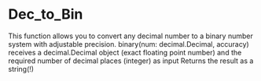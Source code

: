 # Dec_to_Bin
This function allows you to convert any decimal number to a binary number system with adjustable precision.
binary(num: decimal.Decimal, accuracy) receives a decimal.Decimal object (exact floating point number) and the required number of decimal places (integer) as input
Returns the result as a string(!)
